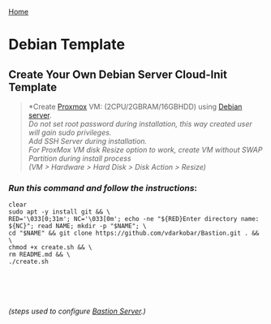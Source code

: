  <p align="left">
  <a href="https://github.com/vdarkobar/Home-Cloud#self-hosted-cloud">Home</a>
</p>  
  
# Debian Template
## Create Your Own Debian Server Cloud-Init Template

> *Create <a href="https://github.com/vdarkobar/Home-Cloud/blob/main/shared/Proxmox.md#proxmox">Proxmox</a> VM: (2CPU/2GBRAM/16GBHDD) using <a href="https://www.debian.org/">Debian server</a>.  
> *Do not set root password during installation, this way created user will gain sudo privileges.*   
> *Add SSH Server during installation.*  
> *For ProxMox VM disk Resize option to work, create VM without SWAP Partition during install process*  
> *(VM > Hardware > Hard Disk > Disk Action > Resize)*  
  
### *Run this command and follow the instructions*:
```
clear
sudo apt -y install git && \
RED='\033[0;31m'; NC='\033[0m'; echo -ne "${RED}Enter directory name: ${NC}"; read NAME; mkdir -p "$NAME"; \
cd "$NAME" && git clone https://github.com/vdarkobar/Bastion.git . && \
chmod +x create.sh && \
rm README.md && \
./create.sh
```

<br><br>
<br><br>
*(steps used to configure <a href="https://github.com/vdarkobar/Home-Cloud/blob/main/shared/Bastion.md#bastion">Bastion Server</a>.)*
